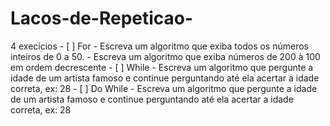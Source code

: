 # Lacos-de-Repeticao-
4 execícios - [ ]  For     - Escreva um algoritmo que exiba todos os números inteiros de 0 a     50.     - Escreva um algoritmo que exiba números de 200 à 100 em ordem decrescente - [ ]  While     - Escreva um algoritmo que pergunte a idade de um artista famoso e continue perguntando até ela acertar a idade correta, ex: 28  - [ ]  Do While     - Escreva um algoritmo que pergunte a idade de um artista famoso e continue perguntando até ela acertar a idade correta, ex: 28
